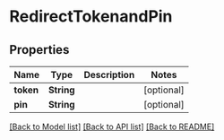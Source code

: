 # RedirectTokenandPin

## Properties
Name | Type | Description | Notes
------------ | ------------- | ------------- | -------------
**token** | **String** |  | [optional] 
**pin** | **String** |  | [optional] 

[[Back to Model list]](../README.md#models) [[Back to API list]](../README.md#api-endpoints) [[Back to README]](../README.md)



